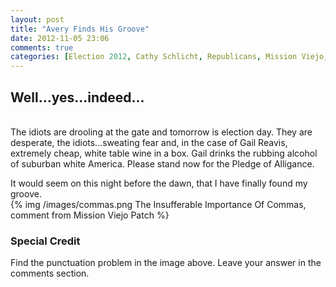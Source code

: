 ```yaml
---
layout: post
title: "Avery Finds His Groove"
date: 2012-11-05 23:06
comments: true
categories: [Election 2012, Cathy Schlicht, Republicans, Mission Viejo, City Council, Fear and Loathing]
---
```

## Well...yes...indeed... ##
<br>
The idiots are drooling at the gate and tomorrow is election day. They are desperate, the idiots...sweating fear and, in the case of Gail Reavis, extremely cheap, white table wine in a box. Gail drinks the rubbing alcohol of suburban white America. Please stand now for the Pledge of Alligance.  

It would seem on this night before the dawn, that I have finally found my groove.<br>
{% img /images/commas.png The Insufferable Importance Of Commas, comment from Mission Viejo Patch %} 
### Special Credit ###
Find the punctuation problem in the image above. Leave your answer in the comments section.